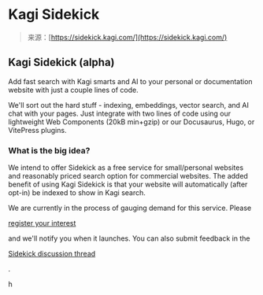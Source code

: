 <!--yml
category: 未分类
date: 2024-05-27 15:01:12
-->

# Kagi Sidekick

> 来源：[https://sidekick.kagi.com/](https://sidekick.kagi.com/)

## Kagi Sidekick (alpha)

Add fast search with Kagi smarts and AI to your personal or documentation website with just a couple lines of code.

We'll sort out the hard stuff - indexing, embeddings, vector search, and AI chat with your pages. Just integrate with two lines of code using our lightweight Web Components (20kB min+gzip) or our Docusaurus, Hugo, or VitePress plugins.

### What is the big idea?

We intend to offer Sidekick as a free service for small/personal websites and reasonably priced search option for commercial websites. The added benefit of using Kagi Sidekick is that your website will automatically (after opt-in) be indexed to show in Kagi search.

We are currently in the process of gauging demand for this service. Please

[register your interest](https://forms.gle/tiQVHpg7K2FBaK1w5)

and we'll notify you when it launches. You can also submit feedback in the

[Sidekick discussion thread](https://kagifeedback.org/d/3123-kagi-sidekick)

.

h